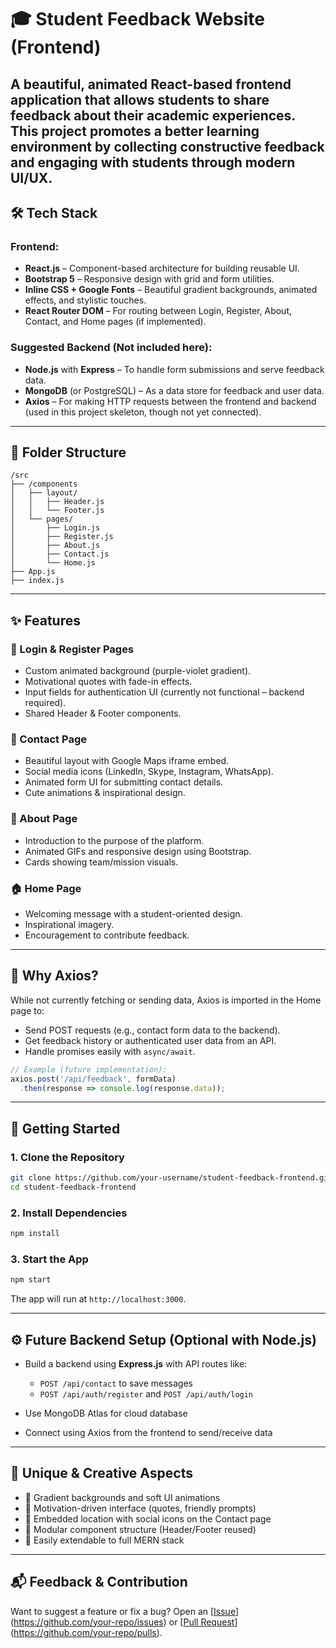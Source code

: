 # 🎓 Student Feedback Website (Frontend)

A beautiful, animated React-based frontend application that allows students to share feedback about their academic experiences. This project promotes a better learning environment by collecting constructive feedback and engaging with students through modern UI/UX.
---

## 🛠️ Tech Stack

### Frontend:

* **React.js** – Component-based architecture for building reusable UI.
* **Bootstrap 5** – Responsive design with grid and form utilities.
* **Inline CSS + Google Fonts** – Beautiful gradient backgrounds, animated effects, and stylistic touches.
* **React Router DOM** – For routing between Login, Register, About, Contact, and Home pages (if implemented).

### Suggested Backend (Not included here):

* **Node.js** with **Express** – To handle form submissions and serve feedback data.
* **MongoDB** (or PostgreSQL) – As a data store for feedback and user data.
* **Axios** – For making HTTP requests between the frontend and backend (used in this project skeleton, though not yet connected).

---

## 📄 Folder Structure

```
/src
├── /components
│   ├── layout/
│   │   ├── Header.js
│   │   └── Footer.js
│   └── pages/
│       ├── Login.js
│       ├── Register.js
│       ├── About.js
│       ├── Contact.js
│       └── Home.js
├── App.js
├── index.js
```

---

## ✨ Features

### 🔐 Login & Register Pages

* Custom animated background (purple-violet gradient).
* Motivational quotes with fade-in effects.
* Input fields for authentication UI (currently not functional – backend required).
* Shared Header & Footer components.

### 📍 Contact Page

* Beautiful layout with Google Maps iframe embed.
* Social media icons (LinkedIn, Skype, Instagram, WhatsApp).
* Animated form UI for submitting contact details.
* Cute animations & inspirational design.

### 🧾 About Page

* Introduction to the purpose of the platform.
* Animated GIFs and responsive design using Bootstrap.
* Cards showing team/mission visuals.

### 🏠 Home Page

* Welcoming message with a student-oriented design.
* Inspirational imagery.
* Encouragement to contribute feedback.

---

## 🔗 Why Axios?

While not currently fetching or sending data, Axios is imported in the Home page to:

* Send POST requests (e.g., contact form data to the backend).
* Get feedback history or authenticated user data from an API.
* Handle promises easily with `async/await`.

```javascript
// Example (future implementation):
axios.post('/api/feedback', formData)
  .then(response => console.log(response.data));
```

---

## 🚀 Getting Started

### 1. Clone the Repository

```bash
git clone https://github.com/your-username/student-feedback-frontend.git
cd student-feedback-frontend
```

### 2. Install Dependencies

```bash
npm install
```

### 3. Start the App

```bash
npm start
```

The app will run at `http://localhost:3000`.

---

## ⚙️ Future Backend Setup (Optional with Node.js)

* Build a backend using **Express.js** with API routes like:

  * `POST /api/contact` to save messages
  * `POST /api/auth/register` and `POST /api/auth/login`
* Use MongoDB Atlas for cloud database
* Connect using Axios from the frontend to send/receive data

---

## 📌 Unique & Creative Aspects

* 🎨 Gradient backgrounds and soft UI animations
* 🧠 Motivation-driven interface (quotes, friendly prompts)
* 📍 Embedded location with social icons on the Contact page
* 🤝 Modular component structure (Header/Footer reused)
* 🧩 Easily extendable to full MERN stack

---

## 📬 Feedback & Contribution

Want to suggest a feature or fix a bug? Open an [[Issue](https://github.com/your-repo/issues)](https://github.com/your-repo/issues) or [[Pull Request](https://github.com/your-repo/pulls)](https://github.com/your-repo/pulls).

